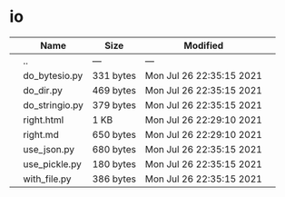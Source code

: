 io
==

<table><thead><tr class="header"><th></th><th>Name</th><th>Size</th><th>Modified</th><th></th></tr></thead><tbody><tr class="odd"><td></td><td><span class="goup">..</span></td><td>—</td><td>—</td><td></td></tr><tr class="even"><td></td><td><span class="name">do_bytesio.py</span></td><td>331 bytes</td><td>Mon Jul 26 22:35:15 2021</td><td></td></tr><tr class="odd"><td></td><td><span class="name">do_dir.py</span></td><td>469 bytes</td><td>Mon Jul 26 22:35:15 2021</td><td></td></tr><tr class="even"><td></td><td><span class="name">do_stringio.py</span></td><td>379 bytes</td><td>Mon Jul 26 22:35:15 2021</td><td></td></tr><tr class="odd"><td></td><td><span class="name">right.html</span></td><td>1 KB</td><td>Mon Jul 26 22:29:10 2021</td><td></td></tr><tr class="even"><td></td><td><span class="name">right.md</span></td><td>650 bytes</td><td>Mon Jul 26 22:29:10 2021</td><td></td></tr><tr class="odd"><td></td><td><span class="name">use_json.py</span></td><td>680 bytes</td><td>Mon Jul 26 22:35:15 2021</td><td></td></tr><tr class="even"><td></td><td><span class="name">use_pickle.py</span></td><td>180 bytes</td><td>Mon Jul 26 22:35:15 2021</td><td></td></tr><tr class="odd"><td></td><td><span class="name">with_file.py</span></td><td>386 bytes</td><td>Mon Jul 26 22:35:15 2021</td><td></td></tr></tbody></table>
